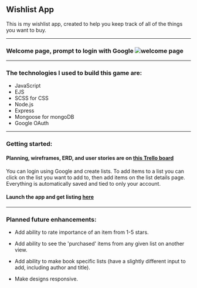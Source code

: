 ## Wishlist App

This is my wishlist app, created to help you keep track of all of the things you want to buy. 
___

### Welcome page, prompt to login with Google ![welcome page](https://i.imgur.com/mprN4I3.png)


___

### The technologies I used to build this game are:
- JavaScript
- EJS
- SCSS for CSS
- Node.js
- Express
- Mongoose for mongoDB
- Google OAuth

___

### Getting started:

#### Planning, wireframes, ERD, and user stories are on [this Trello board](https://trello.com/b/vQ7wqLNI/p2)


You can login using Google and create lists. To add items to a list you can click on the list you want to add to, then add items on the list details page. Everything is automatically saved and tied to only your account.

#### Launch the app and get listing [here](https://sophie-project-two.herokuapp.com/)

___

### Planned future enhancements:
- Add ability to rate importance of an item from 1-5 stars.

- Add ability to see the 'purchased' items from any given list on another view.

- Add ability to make book specific lists (have a slightly different input to add, including author and title).

- Make designs responsive.